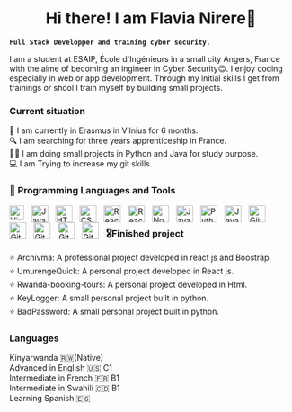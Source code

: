       
<h1 align="center">
  <b>Hi there! I am Flavia Nirere👋</b>  
</h1>

**`Full Stack Developper and training cyber security.`**

<p>I am a student at ESAIP, École d'Ingénieurs in a small city Angers, France with the aime of becoming an ingineer in Cyber Security😊. I enjoy coding especially in web or app development. Through my initial skills I get from trainings or shool I train myself by building small projects.</p>

### Current situation
  📖 I am currently in Erasmus in Vilnius for 6 months.<br>
  🔍 I am searching for three years apprenticeship in France.<br>
  👩‍💻 I am doing small projects in Python and Java for study purpose.<br>
  💻 I am Trying to increase my git skills.

### 🧰 Programming Languages and Tools
<img align="left" alt="Visual Studio Code" width="26px" src="https://cdn.jsdelivr.net/gh/devicons/devicon/icons/vscode/vscode-original.svg" style="padding-right:10px;" />

<img align="left" alt="JavaScript" width="30px" style="padding-right:10px;" 
src="https://cdn.jsdelivr.net/gh/devicons/devicon@latest/icons/intellij/intellij-original.svg" />
          
<img align="left" alt="HTML" width="30px" style="padding-right:10px;" src="https://cdn.jsdelivr.net/gh/devicons/devicon/icons/html5/html5-plain.svg" />

<img align="left" alt="CSS" width="30px" style="padding-right:10px;" src="https://cdn.jsdelivr.net/gh/devicons/devicon/icons/css3/css3-plain.svg" />

<img align="left" alt="React" width="30px" style="padding-right:10px;" src="https://cdn.jsdelivr.net/gh/devicons/devicon/icons/react/react-original.svg" />


<img align="left" alt="React" width="30px" style="padding-right:10px;" 
  src="https://cdn.jsdelivr.net/gh/devicons/devicon@latest/icons/bootstrap/bootstrap-original.svg" />
          

<img align="left" alt="NodeJS" width="30px" style="padding-right:10px;" src="https://cdn.jsdelivr.net/gh/devicons/devicon/icons/nodejs/nodejs-original.svg" />

<img align="left" alt="JavaScript" width="30px" style="padding-right:10px;" src="https://cdn.jsdelivr.net/gh/devicons/devicon/icons/javascript/javascript-plain.svg" />

<img align="left" alt="Python" width="30px" style="padding-right:10px;" src="https://cdn.jsdelivr.net/gh/devicons/devicon/icons/python/python-plain.svg" />

<img align="left" alt="Java" width="30px" style="padding-right:10px;" src="https://cdn.jsdelivr.net/gh/devicons/devicon/icons/java/java-original.svg"/>

<img align="left" alt="Git" width="30px" style="padding-right:10px;" src="https://cdn.jsdelivr.net/gh/devicons/devicon/icons/git/git-original.svg" />

<img align="left" alt="Git" width="30px" style="padding-right:10px;" 
src="https://cdn.jsdelivr.net/gh/devicons/devicon@latest/icons/mongodb/mongodb-original.svg" />

<img align="left" alt="Git" width="30px" style="padding-right:10px;" 
src="https://cdn.jsdelivr.net/gh/devicons/devicon@latest/icons/postman/postman-original.svg" />
          
<img align="left" alt="Git" width="30px" style="padding-right:10px;" 
src="https://cdn.jsdelivr.net/gh/devicons/devicon@latest/icons/heroku/heroku-original.svg" />

<img align="left" alt="Git" width="30px" style="padding-right:10px;" 
src="https://cdn.jsdelivr.net/gh/devicons/devicon@latest/icons/netlify/netlify-original.svg" /><br>


### 🎖️Finished project
⭐️ <h>Archivma:</h> A professional project developed in react js and Boostrap.<br>
⭐️ <h>UmurengeQuick:</h> A personal project developed in React js.<br>
⭐️ <h>Rwanda-booking-tours:</h> A personal project developed in Html.<br>
⭐️ <h>KeyLogger:<h/> A small personal project built in python.<br>
⭐️ <h>BadPassword:<h/> A small personal project built in python.<br>

### Languages
Kinyarwanda 🇷🇼(Native)<br>
Advanced in English 🇺🇸 C1<br>
Intermediate in French 🇫🇷 B1<br>
Intermediate in Swahili 🇨🇩 B1<br>
Learning Spanish 🇪🇸<br>





          
